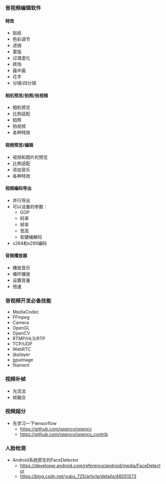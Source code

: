 ### 音视频编辑软件
#### 特效
- 贴纸
- 色彩调节
- 滤镜
- 蒙版
- 过渡虚化
- 转场
- 画中画
- 花字
- 分镜/四分镜

#### 相机预览/拍照/拍视频
- 相机预览
- 比例适配
- 拍照
- 拍视频
- 各种特效

#### 视频预览/编辑
- 视频和图片的预览
- 比例适配
- 添加音乐
- 各种特效

#### 视频编码导出
- 并行导出
- 可以设置的参数：
  - GOP
  - 码率
  - 帧率
  - 宽高
  - 软硬编解码
- x264和x265编码

#### 音频播放器
- 播放音乐
- 循环播放
- 设置音量
- 倍速

### 音视频开发必备技能
- MediaCodec
- FFmpeg
- Camera
- OpenGL
- OpenCV
- RTMP/HLS/RTP
- TCP/UDP
- WebRTC
- ijkplayer
- gpuimage
- filament

### 视频补帧
- 光流法
- 帧融合

### 视频超分
- 先学习一下tensorflow
  - https://github.com/opencv/opencv
  - https://github.com/opencv/opencv_contrib
  

### 人脸检测
- Android系统原生的FaceDetector
  - https://developer.android.com/reference/android/media/FaceDetector
  - https://blog.csdn.net/yubo_725/article/details/46051573
  


